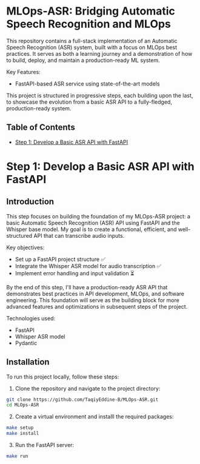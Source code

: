 # MLOps-ASR: Bridging Automatic Speech Recognition and MLOps

This repository contains a full-stack implementation of an Automatic Speech Recognition (ASR) system, built with a focus on MLOps best practices. It serves as both a learning journey and a demonstration of how to build, deploy, and maintain a production-ready ML system.

Key Features:
- FastAPI-based ASR service using state-of-the-art models

This project is structured in progressive steps, each building upon the last, to showcase the evolution from a basic ASR API to a fully-fledged, production-ready system.

## Table of Contents
- [Step 1: Develop a Basic ASR API with FastAPI](#step-1-develop-a-basic-asr-api-with-fastapi)


# Step 1: Develop a Basic ASR API with FastAPI

## Introduction

This step focuses on building the foundation of my MLOps-ASR project: a basic Automatic Speech Recognition (ASR) API using FastAPI and the Whisper base model. My goal is to create a functional, efficient, and well-structured API that can transcribe audio inputs.

Key objectives:

- Set up a FastAPI project structure ✅
- Integrate the Whisper ASR model for audio transcription ✅
- Implement error handling and input validation ⏳


By the end of this step, I'll have a production-ready ASR API that demonstrates best practices in API development, MLOps, and software engineering. This foundation will serve as the building block for more advanced features and optimizations in subsequent steps of the project.

Technologies used:

- FastAPI
- Whisper ASR model
- Pydantic

## Installation
To run this project locally, follow these steps:
1. Clone the repository and navigate to the project directory:
```bash
git clone https://github.com/TaqiyEddine-B/MLOps-ASR.git
cd MLOps-ASR
```
2. Create a virtual environment and installl the required packages:
```bash
make setup
make install
```
3. Run the FastAPI server:
```bash
make run
```